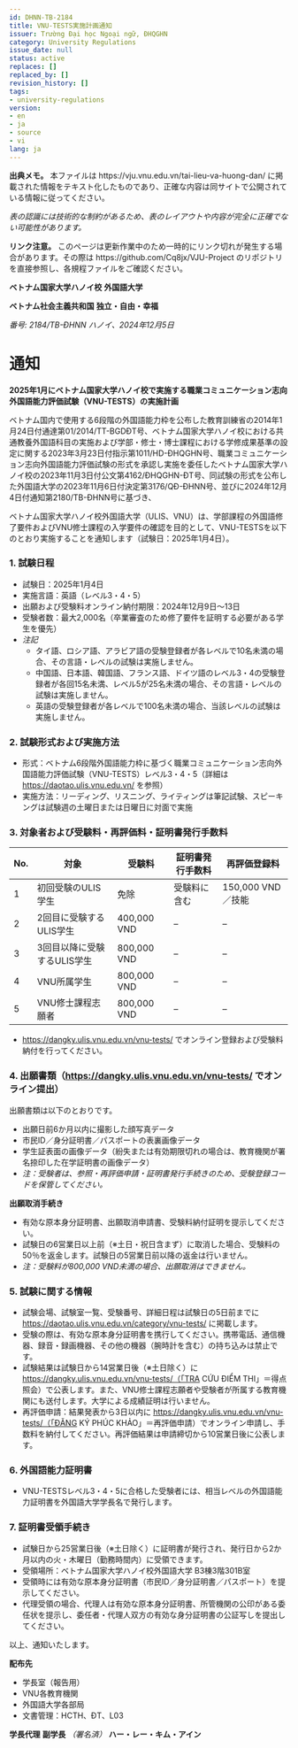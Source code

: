 ```yaml
---
id: DHNN-TB-2184
title: VNU-TESTS実施計画通知
issuer: Trường Đại học Ngoại ngữ, ĐHQGHN
category: University Regulations
issue_date: null
status: active
replaces: []
replaced_by: []
revision_history: []
tags:
- university-regulations
version:
- en
- ja
- source
- vi
lang: ja
---
```

<div class="source-note" role="note" aria-label="出典メモ">
  <p><strong>出典メモ。</strong> 本ファイルは https://vju.vnu.edu.vn/tai-lieu-va-huong-dan/ に掲載された情報をテキスト化したものであり、正確な内容は同サイトで公開されている情報に従ってください。</p>
  <p><em>表の認識には技術的な制約があるため、表のレイアウトや内容が完全に正確でない可能性があります。</em></p>
</div>

<div class="source-note" role="note" aria-label="リンク注意">
  <p><strong>リンク注意。</strong> このページは更新作業中のため一時的にリンク切れが発生する場合があります。その際は https://github.com/Cq8jx/VJU-Project のリポジトリを直接参照し、各規程ファイルをご確認ください。</p>
</div>

**ベトナム国家大学ハノイ校**
**外国語大学**

**ベトナム社会主義共和国**
**独立・自由・幸福**

*番号: 2184/TB-ĐHNN*
*ハノイ、2024年12月5日*

# 通知

**2025年1月にベトナム国家大学ハノイ校で実施する職業コミュニケーション志向外国語能力評価試験（VNU-TESTS）の実施計画**

ベトナム国内で使用する6段階の外国語能力枠を公布した教育訓練省の2014年1月24日付通達第01/2014/TT-BGDĐT号、ベトナム国家大学ハノイ校における共通教養外国語科目の実施および学部・修士・博士課程における学修成果基準の設定に関する2023年3月23日付指示第1011/HD-ĐHQGHN号、職業コミュニケーション志向外国語能力評価試験の形式を承認し実施を委任したベトナム国家大学ハノイ校の2023年11月3日付公文第4162/ĐHQGHN-ĐT号、同試験の形式を公布した外国語大学の2023年11月6日付決定第3176/QĐ-ĐHNN号、並びに2024年12月4日付通知第2180/TB-ĐHNN号に基づき、

ベトナム国家大学ハノイ校外国語大学（ULIS、VNU）は、学部課程の外国語修了要件およびVNU修士課程の入学要件の確認を目的として、VNU-TESTSを以下のとおり実施することを通知します（試験日：2025年1月4日）。

### 1. 試験日程

- 試験日：2025年1月4日
- 実施言語：英語（レベル3・4・5）
- 出願および受験料オンライン納付期限：2024年12月9日〜13日
- 受験者数：最大2,000名（卒業審査のため修了要件を証明する必要がある学生を優先）
- *注記*
  - タイ語、ロシア語、アラビア語の受験登録者が各レベルで10名未満の場合、その言語・レベルの試験は実施しません。
  - 中国語、日本語、韓国語、フランス語、ドイツ語のレベル3・4の受験登録者が各回15名未満、レベル5が25名未満の場合、その言語・レベルの試験は実施しません。
  - 英語の受験登録者が各レベルで100名未満の場合、当該レベルの試験は実施しません。

### 2. 試験形式および実施方法

- 形式：ベトナム6段階外国語能力枠に基づく職業コミュニケーション志向外国語能力評価試験（VNU-TESTS）レベル3・4・5（詳細は https://daotao.ulis.vnu.edu.vn/ を参照）
- 実施方法：リーディング、リスニング、ライティングは筆記試験、スピーキングは試験週の土曜日または日曜日に対面で実施

### 3. 対象者および受験料・再評価料・証明書発行手数料

| No. | 対象 | 受験料 | 証明書発行手数料 | 再評価登録料 |
| --- | --- | --- | --- | --- |
| 1 | 初回受験のULIS学生 | 免除 | 受験料に含む | 150,000 VND／技能 |
| 2 | 2回目に受験するULIS学生 | 400,000 VND | – | – |
| 3 | 3回目以降に受験するULIS学生 | 800,000 VND | – | – |
| 4 | VNU所属学生 | 800,000 VND | – | – |
| 5 | VNU修士課程志願者 | 800,000 VND | – | – |

- https://dangky.ulis.vnu.edu.vn/vnu-tests/ でオンライン登録および受験料納付を行ってください。

### 4. 出願書類（https://dangky.ulis.vnu.edu.vn/vnu-tests/ でオンライン提出）

出願書類は以下のとおりです。
- 出願日前6か月以内に撮影した顔写真データ
- 市民ID／身分証明書／パスポートの表裏画像データ
- 学生証表面の画像データ（紛失または有効期限切れの場合は、教育機関が署名捺印した在学証明書の画像データ）
- *注：受験者は、参照・再評価申請・証明書発行手続きのため、受験登録コードを保管してください。*

**出願取消手続き**
- 有効な原本身分証明書、出願取消申請書、受験料納付証明を提示してください。
- 試験日の6営業日以上前（※土日・祝日含まず）に取消した場合、受験料の50％を返金します。試験日の5営業日前以降の返金は行いません。
- *注：受験料が800,000 VND未満の場合、出願取消はできません。*

### 5. 試験に関する情報

- 試験会場、試験室一覧、受験番号、詳細日程は試験日の5日前までに https://daotao.ulis.vnu.edu.vn/category/vnu-tests/ に掲載します。
- 受験の際は、有効な原本身分証明書を携行してください。携帯電話、通信機器、録音・録画機器、その他の機器（腕時計を含む）の持ち込みは禁止です。
- 試験結果は試験日から14営業日後（※土日除く）に https://dangky.ulis.vnu.edu.vn/vnu-tests/（「TRA CỨU ĐIỂM THI」＝得点照会）で公表します。また、VNU修士課程志願者や受験者が所属する教育機関にも送付します。大学による成績証明は行いません。
- 再評価申請：結果発表から3日以内に https://dangky.ulis.vnu.edu.vn/vnu-tests/（「ĐĂNG KÝ PHÚC KHẢO」＝再評価申請）でオンライン申請し、手数料を納付してください。再評価結果は申請締切から10営業日後に公表します。

### 6. 外国語能力証明書

- VNU-TESTSレベル3・4・5に合格した受験者には、相当レベルの外国語能力証明書を外国語大学学長名で発行します。

### 7. 証明書受領手続き

- 試験日から25営業日後（※土日除く）に証明書が発行され、発行日から2か月以内の火・木曜日（勤務時間内）に受領できます。
- 受領場所：ベトナム国家大学ハノイ校外国語大学 B3棟3階301B室
- 受領時には有効な原本身分証明書（市民ID／身分証明書／パスポート）を提示してください。
- 代理受領の場合、代理人は有効な原本身分証明書、所管機関の公印がある委任状を提示し、委任者・代理人双方の有効な身分証明書の公証写しを提出してください。

以上、通知いたします。

**配布先**
- 学長室（報告用）
- VNU各教育機関
- 外国語大学各部局
- 文書管理：HCTH、ĐT、L03

**学長代理**
**副学長**
*（署名済）*
**ハー・レー・キム・アイン**